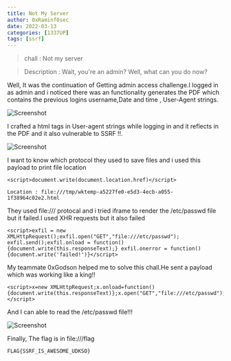 ```yaml
---
title: Not My Server
author: 0xRaminf0sec
date: 2022-03-13
categories: [1337UP]
tags: [ssrf]
---
```



>chall : Not my server 

>Description :     Wait, you're an admin? Well, what can you do now?

Well, It was the continuation of Getting admin access challenge.I logged in as admin and i noticed there was an functionality generates the PDF which contains the previous logins username,Date and time , User-Agent strings.

![Screenshot](https://raw.githubusercontent.com/Ramalingasamy012/WebCTF-writeups/main/screenshots/notmy1.png
 "Screenshot")

I crafted a html tags in User-agent strings while logging in and it reflects in the PDF and it also vulnerable to SSRF !!.

![Screenshot](https://raw.githubusercontent.com/Ramalingasamy012/WebCTF-writeups/main/screenshots/notmy2.png
 "Screenshot")
 
 I want to know which protocol they used to save files and i used this payload to print file location 
 
 ```
 <script>document.write(document.location.href)</script>
 
 Location : file:///tmp/wktemp-a5227fe0-e5d3-4ecb-a055-1f38964c02e2.html
 ```
 
 They used file:/// protocal and i tried iframe to render the /etc/passwd file but it failed.I used XHR requests but it also failed
 
 ```
 <script>exfil = new XMLHttpRequest();exfil.open("GET","file:///etc/passwd"); exfil.send();exfil.onload = function(){document.write(this.responseText);} exfil.onerror = function(){document.write('failed!')}</script>
 ```
 
 My teammate 0xGodson helped me to solve this chall.He sent a payload which was working like  a king!!
 
 ```
 <script>x=new XMLHttpRequest;x.onload=function(){document.write(this.responseText)};x.open("GET","file:///etc/passwd");x.send();</script>
 ```

And I can able to read the /etc/passwd file!!!

![Screenshot](https://raw.githubusercontent.com/Ramalingasamy012/WebCTF-writeups/main/screenshots/notmy3.png
 "Screenshot")
 
 Finally, The flag is in file:///flag
 
 ```
 FLAG{SSRF_IS_AWESOME_UDKSO}
 ```


    